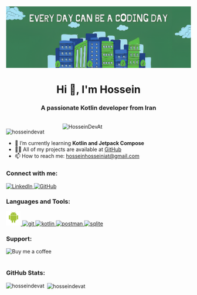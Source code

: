 ![logo](https://github.com/hosseinDevAt/hosseinDevAt/blob/main/1.jpg)

<h1 align="center">Hi 👋, I'm Hossein</h1>
<h3 align="center">A passionate Kotlin developer from Iran</h3>

<br>
<img align="right" alt="HosseinDevAt" width="350" src="https://media1.tenor.com/m/YUzRkMOL-3EAAAAd/programming-computer-frog.gif">

<p align="left"> 
  <img src="https://komarev.com/ghpvc/?username=hosseindevat&label=Profile%20views&color=0e75b6&style=flat" alt="hosseindevat" /> 
</p>

- 🌱 I’m currently learning **Kotlin and Jetpack Compose**
- 👨‍💻 All of my projects are available at [GitHub](https://github.com/hosseinDevAt)
- 📫 How to reach me: [hosseinhosseiniat@gmail.com](mailto:hosseinhosseiniat@gmail.com)

### Connect with me:
<p align="left">
  <a href="https://www.linkedin.com/in/hossein-hosseini/" target="_blank">
    <img src="https://img.shields.io/badge/LinkedIn-0A66C2?style=for-the-badge&logo=linkedin&logoColor=white" alt="LinkedIn" width="150"/>
  </a> 
  <a href="https://github.com/hosseinDevAt?tab=repositories" target="_blank">
    <img src="https://img.shields.io/badge/GitHub-181717?style=for-the-badge&logo=github&logoColor=white" alt="GitHub" width="150"/>
  </a>
</p>

### Languages and Tools:
<p align="left">
  <a href="https://developer.android.com" target="_blank" rel="noreferrer"> 
    <img src="https://raw.githubusercontent.com/devicons/devicon/master/icons/android/android-original-wordmark.svg" alt="android" width="40" height="40"/> 
  </a> 
  <a href="https://git-scm.com/" target="_blank" rel="noreferrer"> 
    <img src="https://www.vectorlogo.zone/logos/git-scm/git-scm-icon.svg" alt="git" width="40" height="40"/> 
  </a> 
  <a href="https://kotlinlang.org" target="_blank" rel="noreferrer"> 
    <img src="https://www.vectorlogo.zone/logos/kotlinlang/kotlinlang-icon.svg" alt="kotlin" width="40" height="40"/> 
  </a> 
  <a href="https://postman.com" target="_blank" rel="noreferrer"> 
    <img src="https://www.vectorlogo.zone/logos/getpostman/getpostman-icon.svg" alt="postman" width="40" height="40"/> 
  </a> 
  <a href="https://www.sqlite.org/" target="_blank" rel="noreferrer"> 
    <img src="https://www.vectorlogo.zone/logos/sqlite/sqlite-icon.svg" alt="sqlite" width="40" height="40"/> 
  </a>
</p>

### Support:
<p>
  <a href="https://www.coffeebede.com/hosseindevat">
    <img align="left" src="https://cdn.buymeacoffee.com/buttons/v2/default-yellow.png" height="50" width="210" alt="Buy me a coffee" />
  </a>
</p><br><br>

### GitHub Stats:
<p>
  <img align="left" src="https://github-readme-stats.vercel.app/api/top-langs?username=hosseindevat&show_icons=true&locale=en&layout=compact" alt="hosseindevat" />
</p>

<p>&nbsp;
  <img align="center" src="https://github-readme-stats.vercel.app/api?username=hosseindevat&show_icons=true&locale=en" alt="hosseindevat" />
</p>
